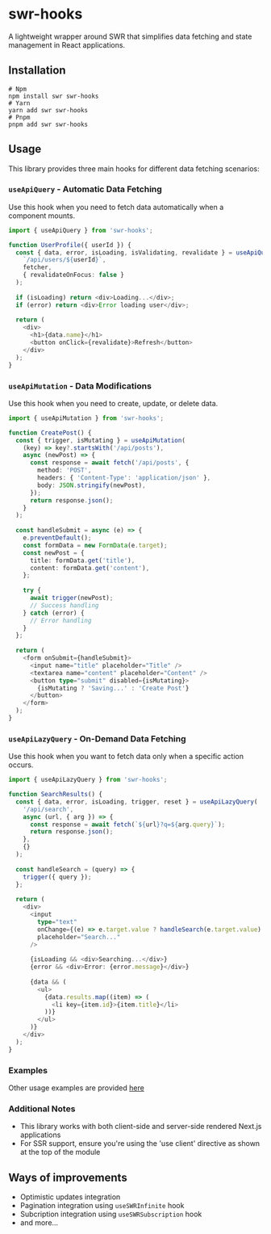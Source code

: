 # swr-hooks

A lightweight wrapper around SWR that simplifies data fetching and state management in React applications.

## Installation

```shell
# Npm
npm install swr swr-hooks
# Yarn
yarn add swr swr-hooks
# Pnpm
pnpm add swr swr-hooks
```

## Usage

This library provides three main hooks for different data fetching scenarios:

### `useApiQuery` - Automatic Data Fetching

Use this hook when you need to fetch data automatically when a component mounts.

```ts
import { useApiQuery } from 'swr-hooks';

function UserProfile({ userId }) {
  const { data, error, isLoading, isValidating, revalidate } = useApiQuery(
    `/api/users/${userId}`,
    fetcher,
    { revalidateOnFocus: false }
  );
  
  if (isLoading) return <div>Loading...</div>;
  if (error) return <div>Error loading user</div>;
  
  return (
    <div>
      <h1>{data.name}</h1>
      <button onClick={revalidate}>Refresh</button>
    </div>
  );
}
```

### `useApiMutation` - Data Modifications

Use this hook when you need to create, update, or delete data.

```ts
import { useApiMutation } from 'swr-hooks';

function CreatePost() {
  const { trigger, isMutating } = useApiMutation(
    (key) => key?.startsWith('/api/posts'),
    async (newPost) => {
      const response = await fetch('/api/posts', {
        method: 'POST',
        headers: { 'Content-Type': 'application/json' },
        body: JSON.stringify(newPost),
      });
      return response.json();
    }
  );
  
  const handleSubmit = async (e) => {
    e.preventDefault();
    const formData = new FormData(e.target);
    const newPost = {
      title: formData.get('title'),
      content: formData.get('content'),
    };
    
    try {
      await trigger(newPost);
      // Success handling
    } catch (error) {
      // Error handling
    }
  };
  
  return (
    <form onSubmit={handleSubmit}>
      <input name="title" placeholder="Title" />
      <textarea name="content" placeholder="Content" />
      <button type="submit" disabled={isMutating}>
        {isMutating ? 'Saving...' : 'Create Post'}
      </button>
    </form>
  );
}
```

### `useApiLazyQuery` - On-Demand Data Fetching

Use this hook when you want to fetch data only when a specific action occurs.

```ts
import { useApiLazyQuery } from 'swr-hooks';

function SearchResults() {
  const { data, error, isLoading, trigger, reset } = useApiLazyQuery(
    '/api/search',
    async (url, { arg }) => {
      const response = await fetch(`${url}?q=${arg.query}`);
      return response.json();
    },
    {}
  );
  
  const handleSearch = (query) => {
    trigger({ query });
  };
  
  return (
    <div>
      <input 
        type="text" 
        onChange={(e) => e.target.value ? handleSearch(e.target.value) : reset()}
        placeholder="Search..." 
      />
      
      {isLoading && <div>Searching...</div>}
      {error && <div>Error: {error.message}</div>}
      
      {data && (
        <ul>
          {data.results.map((item) => (
            <li key={item.id}>{item.title}</li>
          ))}
        </ul>
      )}
    </div>
  );
}
```

### Examples

Other usage examples are provided [here](./examples/)

### Additional Notes

- This library works with both client-side and server-side rendered Next.js applications
- For SSR support, ensure you're using the 'use client' directive as shown at the top of the module


## Ways of improvements

- Optimistic updates integration
- Pagination integration using ```useSWRInfinite``` hook
- Subcription integration using ```useSWRSubscription``` hook
- and more...